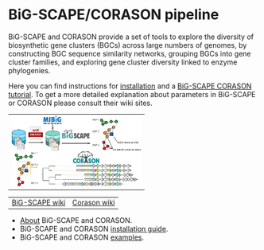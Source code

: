 # BiG-SCAPE/CORASON pipeline  
BiG-SCAPE and CORASON provide a set of tools to explore the diversity of biosynthetic gene clusters (BGCs) across large numbers of genomes, by constructing BGC sequence similarity networks, grouping BGCs into gene cluster families, and exploring gene cluster diversity linked to enzyme phylogenies.   

Here you can find instructions for [installation](pages/installation) and a [BiG-SCAPE CORASON tutorial](pages/examples). To get a more detailed explanation about parameters in BiG-SCAPE or CORASON please consult their wiki sites.  

<table>
   <tr>
      <td> <img src="images/bigscape_corason.png" alt="corason" width="260px"/>  </td>
   
   </tr>
<table>
<tr>
   <td style="vertical-align: middle">
    <a href="https://git.wageningenur.nl/medema-group/BiG-SCAPE/wikis/home"> BiG-SCAPE wiki</a>
   </td>
   
   <td>
   <a href="https://github.com/nselem/corason/wiki"> Corason wiki</a>
      </td>
   
   </tr>
   </table>
</table>

- [About](pages/whatIs) BiG-SCAPE and CORASON.  
- BiG-SCAPE and CORASON [installation guide](pages/installation).  
- BiG-SCAPE and CORASON [examples](pages/examples).  
